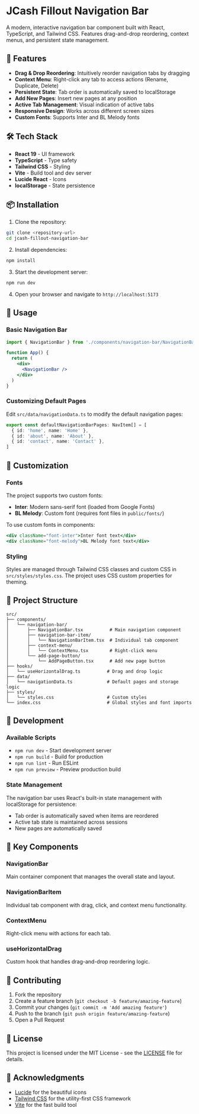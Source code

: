 # JCash Fillout Navigation Bar

A modern, interactive navigation bar component built with React, TypeScript, and Tailwind CSS. Features drag-and-drop reordering, context menus, and persistent state management.

## 🚀 Features

- **Drag & Drop Reordering**: Intuitively reorder navigation tabs by dragging
- **Context Menu**: Right-click any tab to access actions (Rename, Duplicate, Delete)
- **Persistent State**: Tab order is automatically saved to localStorage
- **Add New Pages**: Insert new pages at any position
- **Active Tab Management**: Visual indication of active tabs
- **Responsive Design**: Works across different screen sizes
- **Custom Fonts**: Supports Inter and BL Melody fonts

## 🛠️ Tech Stack

- **React 19** - UI framework
- **TypeScript** - Type safety
- **Tailwind CSS** - Styling
- **Vite** - Build tool and dev server
- **Lucide React** - Icons
- **localStorage** - State persistence

## 📦 Installation

1. Clone the repository:
```bash
git clone <repository-url>
cd jcash-fillout-navigation-bar
```

2. Install dependencies:
```bash
npm install
```

3. Start the development server:
```bash
npm run dev
```

4. Open your browser and navigate to `http://localhost:5173`

## 🎯 Usage

### Basic Navigation Bar
```jsx
import { NavigationBar } from './components/navigation-bar/NavigationBar'

function App() {
  return (
    <div>
      <NavigationBar />
    </div>
  )
}
```

### Customizing Default Pages
Edit `src/data/navigationData.ts` to modify the default navigation pages:

```typescript
export const defaultNavigationBarPages: NavItem[] = [
  { id: 'home', name: 'Home' },
  { id: 'about', name: 'About' },
  { id: 'contact', name: 'Contact' },
]
```

## 🎨 Customization

### Fonts
The project supports two custom fonts:
- **Inter**: Modern sans-serif font (loaded from Google Fonts)
- **BL Melody**: Custom font (requires font files in `public/fonts/`)

To use custom fonts in components:
```jsx
<div className="font-inter">Inter font text</div>
<div className="font-melody">BL Melody font text</div>
```

### Styling
Styles are managed through Tailwind CSS classes and custom CSS in `src/styles/styles.css`. The project uses CSS custom properties for theming.

## 📁 Project Structure

```
src/
├── components/
│   └── navigation-bar/
│       ├── NavigationBar.tsx          # Main navigation component
│       ├── navigation-bar-item/
│       │   └── NavigationBarItem.tsx  # Individual tab component
│       ├── context-menu/
│       │   └── ContextMenu.tsx        # Right-click menu
│       └── add-page-button/
│           └── AddPageButton.tsx      # Add new page button
├── hooks/
│   └── useHorizontalDrag.ts          # Drag and drop logic
├── data/
│   └── navigationData.ts             # Default pages and storage logic
├── styles/
│   └── styles.css                    # Custom styles
└── index.css                         # Global styles and font imports
```

## 🔧 Development

### Available Scripts

- `npm run dev` - Start development server
- `npm run build` - Build for production
- `npm run lint` - Run ESLint
- `npm run preview` - Preview production build

### State Management

The navigation bar uses React's built-in state management with localStorage for persistence:
- Tab order is automatically saved when items are reordered
- Active tab state is maintained across sessions
- New pages are automatically saved

## 🎯 Key Components

### NavigationBar
Main container component that manages the overall state and layout.

### NavigationBarItem
Individual tab component with drag, click, and context menu functionality.

### ContextMenu
Right-click menu with actions for each tab.

### useHorizontalDrag
Custom hook that handles drag-and-drop reordering logic.

## 🤝 Contributing

1. Fork the repository
2. Create a feature branch (`git checkout -b feature/amazing-feature`)
3. Commit your changes (`git commit -m 'Add amazing feature'`)
4. Push to the branch (`git push origin feature/amazing-feature`)
5. Open a Pull Request

## 📝 License

This project is licensed under the MIT License - see the [LICENSE](LICENSE) file for details.

## 🙏 Acknowledgments

- [Lucide](https://lucide.dev/) for the beautiful icons
- [Tailwind CSS](https://tailwindcss.com/) for the utility-first CSS framework
- [Vite](https://vitejs.dev/) for the fast build tool
